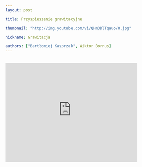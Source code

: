 ```yaml
---
layout: post

title: Przyspieszenie grawitacyjne

thumbnail: "http://img.youtube.com/vi/QHm3DlTqauo/0.jpg"

nickname: Grawitacja

authors: ["Bartłomiej Kasprzak", Wiktor Bornus]
---
```


<br>

<div class="video-container"><iframe width="420" height="315" src="https://www.youtube.com/embed/QHm3DlTqauo?rel=0" frameborder="0" allowfullscreen></iframe></div>
